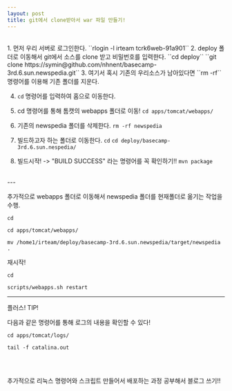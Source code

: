 ```yaml
---
layout: post
title: git에서 clone받아서 war 파일 만들기!
---
```


<br/>
1. 먼저 우리 서버로 로그인한다.
``rlogin -l irteam tcrk6web-91a901``
2. deploy 폴더로 이동해서 git에서 소스를 clone 받고 비밀번호를 입력한다.
``cd deploy``
``git clone https://symin@github.com/nhnent/basecamp-3rd.6.sun.newspedia.git``
3. 여기서 혹시 기존의 우리소스가 남아있다면 ``rm -rf`` 명령어를 이용해 기존 폴더를 지운다.

4. ``cd`` 명령어를 입력하여 홈으로 이동한다. 

5. cd 명령어를 통해  톰캣의 webapps 폴더로 이동! 
  ``cd apps/tomcat/webapps/``

6.  기존의 newspedia 폴더를 삭제한다. 
    ``rm -rf newspedia``

7. 빌드하고자 하는 폴더로 이동한다. 
``cd``
``cd deploy/basecamp-3rd.6.sun.nespedia/``

8. 빌드시작! -> "BUILD SUCCESS" 라는 명령어를 꼭 확인하기!! 
 ``mvn package`` 
<br/>
---

추가적으로 webapps 폴더로 이동해서 newspedia 폴더를 현재폴더로 옮기는 작업을 수행. 

```
cd

cd apps/tomcat/webapps/

mv /home1/irteam/deploy/basecamp-3rd.6.sun.newspedia/target/newspedia .
```

재시작!

```
cd

scripts/webapps.sh restart
```
---

플러스! TIP!

다음과 같은 명령어를 통해 로그의 내용을 확인할 수 있다!
```
cd apps/tomcat/logs/

tail -f catalina.out


```
<br/>


추가적으로 리눅스 명령어와 스크립트 만들어서 배포하는 과정 공부해서 블로그 쓰기!!
